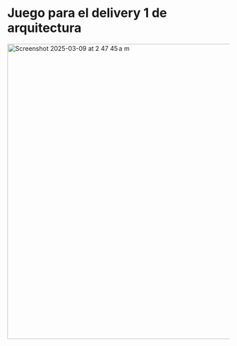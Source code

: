 # Juego para el delivery 1 de arquitectura
<img width="669" alt="Screenshot 2025-03-09 at 2 47 45 a m" src="https://github.com/user-attachments/assets/06f2b60f-67fb-441c-98d4-065c9fa4a70d" />
